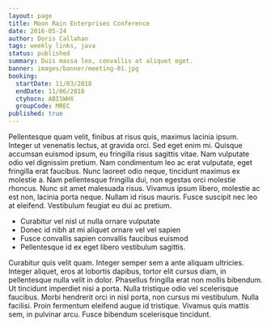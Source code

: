 ```yaml
---
layout: page
title: Moon Rain Enterprises Conference
date: 2016-05-24
author: Doris Callahan
tags: weekly links, java
status: published
summary: Duis massa leo, convallis at aliquet eget.
banner: images/banner/meeting-01.jpg
booking:
  startDate: 11/03/2018
  endDate: 11/06/2018
  ctyhocn: ABISWHX
  groupCode: MREC
published: true
---
```

Pellentesque quam velit, finibus at risus quis, maximus lacinia ipsum. Integer ut venenatis lectus, at gravida orci. Sed eget enim mi. Quisque accumsan euismod ipsum, eu fringilla risus sagittis vitae. Nam vulputate odio vel dignissim pretium. Nam condimentum leo ac erat vulputate, eget fringilla erat faucibus. Nunc laoreet odio neque, tincidunt maximus ex molestie a. Nam pellentesque fringilla dui, non egestas orci molestie rhoncus. Nunc sit amet malesuada risus. Vivamus ipsum libero, molestie ac est non, lacinia porta neque. Nullam id risus mauris. Fusce suscipit nec leo at eleifend. Vestibulum feugiat eu dui ac pretium.

* Curabitur vel nisl ut nulla ornare vulputate
* Donec id nibh at mi aliquet ornare vel vel sapien
* Fusce convallis sapien convallis faucibus euismod
* Pellentesque id ex eget libero vestibulum sagittis.

Curabitur quis velit quam. Integer semper sem a ante aliquam ultricies. Integer aliquet, eros at lobortis dapibus, tortor elit cursus diam, in pellentesque nulla velit in dolor. Phasellus fringilla erat non mollis bibendum. Ut tincidunt imperdiet nisi a porta. Nulla tristique odio vel scelerisque faucibus. Morbi hendrerit orci in nisl porta, non cursus mi vestibulum. Nulla facilisi. Proin fermentum eleifend augue id tristique. Vivamus quis mattis sem, in pulvinar arcu. Fusce bibendum scelerisque tincidunt.
